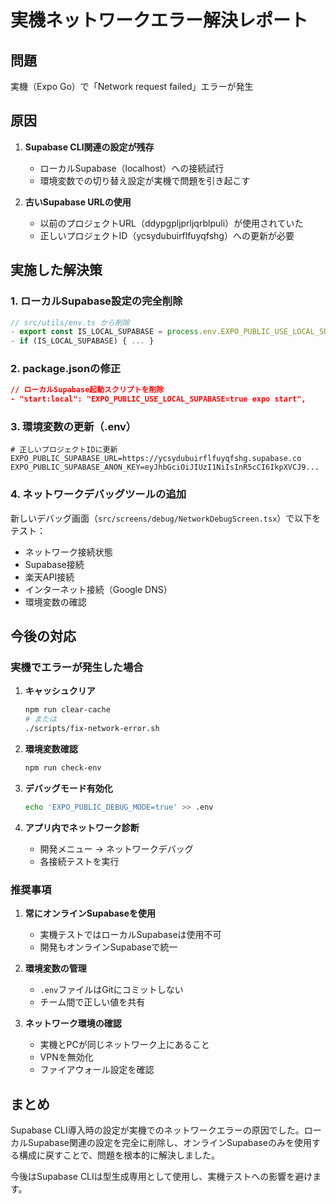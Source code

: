 # 実機ネットワークエラー解決レポート

## 問題
実機（Expo Go）で「Network request failed」エラーが発生

## 原因
1. **Supabase CLI関連の設定が残存**
   - ローカルSupabase（localhost）への接続試行
   - 環境変数での切り替え設定が実機で問題を引き起こす

2. **古いSupabase URLの使用**
   - 以前のプロジェクトURL（ddypgpljprljqrblpuli）が使用されていた
   - 正しいプロジェクトID（ycsydubuirflfuyqfshg）への更新が必要

## 実施した解決策

### 1. ローカルSupabase設定の完全削除
```typescript
// src/utils/env.ts から削除
- export const IS_LOCAL_SUPABASE = process.env.EXPO_PUBLIC_USE_LOCAL_SUPABASE === 'true';
- if (IS_LOCAL_SUPABASE) { ... }
```

### 2. package.jsonの修正
```json
// ローカルSupabase起動スクリプトを削除
- "start:local": "EXPO_PUBLIC_USE_LOCAL_SUPABASE=true expo start",
```

### 3. 環境変数の更新（.env）
```env
# 正しいプロジェクトIDに更新
EXPO_PUBLIC_SUPABASE_URL=https://ycsydubuirflfuyqfshg.supabase.co
EXPO_PUBLIC_SUPABASE_ANON_KEY=eyJhbGciOiJIUzI1NiIsInR5cCI6IkpXVCJ9...
```

### 4. ネットワークデバッグツールの追加
新しいデバッグ画面（`src/screens/debug/NetworkDebugScreen.tsx`）で以下をテスト：
- ネットワーク接続状態
- Supabase接続
- 楽天API接続
- インターネット接続（Google DNS）
- 環境変数の確認

## 今後の対応

### 実機でエラーが発生した場合

1. **キャッシュクリア**
   ```bash
   npm run clear-cache
   # または
   ./scripts/fix-network-error.sh
   ```

2. **環境変数確認**
   ```bash
   npm run check-env
   ```

3. **デバッグモード有効化**
   ```bash
   echo 'EXPO_PUBLIC_DEBUG_MODE=true' >> .env
   ```

4. **アプリ内でネットワーク診断**
   - 開発メニュー → ネットワークデバッグ
   - 各接続テストを実行

### 推奨事項

1. **常にオンラインSupabaseを使用**
   - 実機テストではローカルSupabaseは使用不可
   - 開発もオンラインSupabaseで統一

2. **環境変数の管理**
   - `.env`ファイルはGitにコミットしない
   - チーム間で正しい値を共有

3. **ネットワーク環境の確認**
   - 実機とPCが同じネットワーク上にあること
   - VPNを無効化
   - ファイアウォール設定を確認

## まとめ

Supabase CLI導入時の設定が実機でのネットワークエラーの原因でした。ローカルSupabase関連の設定を完全に削除し、オンラインSupabaseのみを使用する構成に戻すことで、問題を根本的に解決しました。

今後はSupabase CLIは型生成専用として使用し、実機テストへの影響を避けます。
